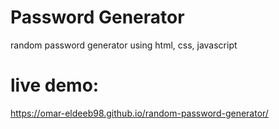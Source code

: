 # Password Generator
random password generator using html, css, javascript

# live demo: 
https://omar-eldeeb98.github.io/random-password-generator/
